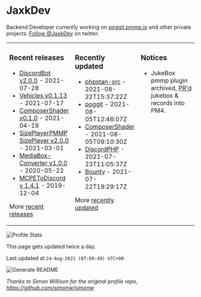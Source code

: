 # JaxkDev
Backend Developer currently working on [poggit.pmmp.io](https://github.com/JaxkDev/poggit) and other private projects. [Follow @JaxkDev](https://twitter.com/jaxkdev) on twitter.

<table><tr><td valign="top" width="33%">

### Recent releases
<!-- recent_releases starts -->
* [DiscordBot v2.0.0](https://github.com/DiscordBot-PMMP/DiscordBot/releases/tag/2.0.0) - 2021-07-28
* [Vehicles v0.1.13](https://github.com/JaxkDev/Vehicles/releases/tag/0.1.13) - 2021-07-17
* [ComposerShader v0.1.0](https://github.com/JaxkDev/ComposerShader/releases/tag/0.1.0) - 2021-04-19
* [SizePlayerPMMP SizePlayer v2.0.0](https://github.com/YassenTrick/SizePlayerPMMP/releases/tag/2.0.0) - 2021-03-01
* [MediaBox-Converter v1.0.0](https://github.com/JaxkDev/MediaBox-Converter/releases/tag/1.0.0) - 2020-05-22
* [MCPEToDiscord v 1.4.1](https://github.com/JaxkDev/MCPEToDiscord/releases/tag/1.4.1) - 2019-12-04
<!-- recent_releases ends -->
More [recent releases](https://github.com/JaxkDev/JaxkDev/blob/master/releases.md)
</td><td valign="top" width="35%">

### Recently updated
<!-- recent_updates starts -->
* [phpstan-src](https://github.com/JaxkDev/phpstan-src) - 2021-08-22T15:37:22Z
* [poggit](https://github.com/JaxkDev/poggit) - 2021-08-05T12:46:07Z
* [ComposerShader](https://github.com/JaxkDev/ComposerShader) - 2021-08-05T09:10:30Z
* [DiscordPHP](https://github.com/JaxkDev/DiscordPHP) - 2021-07-23T11:05:37Z
* [Bounty](https://github.com/JaxkDev/Bounty) - 2021-07-22T19:29:17Z
<!-- recent_updates ends -->
More [recently updated](https://github.com/JaxkDev?tab=repositories)
</td><td valign="top" width="33%">

### Notices
* JukeBox pmmp plugin archived, [PR'd](https://github.com/pmmp/PocketMine-MP/pull/3742) jukebox & records into PM4.
</td></tr></table>

![Profile Stats](https://github-readme-stats.vercel.app/api?username=JaxkDev&theme=dark&show_icons=true&title_color=fff&text_color=fff&count_private=true)

This page gets updated twice a day.
<!-- updated_at starts -->
Last updated at `24-Aug-2021 (07:09:49) UTC+00`
<!-- updated_at ends -->

![Generate README](https://github.com/JaxkDev/JaxkDev/workflows/Generate%20README/badge.svg)

*Thanks to Simon Willison for the original profile repo, https://github.com/simonw/simonw*
